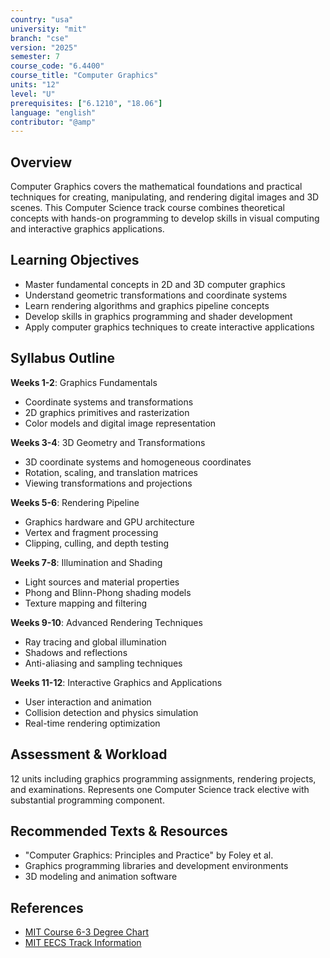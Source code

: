 ```yaml
---
country: "usa"
university: "mit"
branch: "cse"
version: "2025"
semester: 7
course_code: "6.4400"
course_title: "Computer Graphics"
units: "12"
level: "U"
prerequisites: ["6.1210", "18.06"]
language: "english"
contributor: "@amp"
---
```


## Overview

Computer Graphics covers the mathematical foundations and practical techniques for creating, manipulating, and rendering digital images and 3D scenes. This Computer Science track course combines theoretical concepts with hands-on programming to develop skills in visual computing and interactive graphics applications.

## Learning Objectives

- Master fundamental concepts in 2D and 3D computer graphics
- Understand geometric transformations and coordinate systems
- Learn rendering algorithms and graphics pipeline concepts
- Develop skills in graphics programming and shader development
- Apply computer graphics techniques to create interactive applications

## Syllabus Outline

**Weeks 1-2**: Graphics Fundamentals
- Coordinate systems and transformations
- 2D graphics primitives and rasterization
- Color models and digital image representation

**Weeks 3-4**: 3D Geometry and Transformations
- 3D coordinate systems and homogeneous coordinates
- Rotation, scaling, and translation matrices
- Viewing transformations and projections

**Weeks 5-6**: Rendering Pipeline
- Graphics hardware and GPU architecture
- Vertex and fragment processing
- Clipping, culling, and depth testing

**Weeks 7-8**: Illumination and Shading
- Light sources and material properties
- Phong and Blinn-Phong shading models
- Texture mapping and filtering

**Weeks 9-10**: Advanced Rendering Techniques
- Ray tracing and global illumination
- Shadows and reflections
- Anti-aliasing and sampling techniques

**Weeks 11-12**: Interactive Graphics and Applications
- User interaction and animation
- Collision detection and physics simulation
- Real-time rendering optimization

## Assessment & Workload

12 units including graphics programming assignments, rendering projects, and examinations. Represents one Computer Science track elective with substantial programming component.

## Recommended Texts & Resources

- "Computer Graphics: Principles and Practice" by Foley et al.
- Graphics programming libraries and development environments
- 3D modeling and animation software

## References

- [MIT Course 6-3 Degree Chart](https://catalog.mit.edu/degree-charts/computer-science-engineering-course-6-3/)
- [MIT EECS Track Information](https://catalog.mit.edu/degree-charts/electrical-engineering-computer-science-tracks/)
